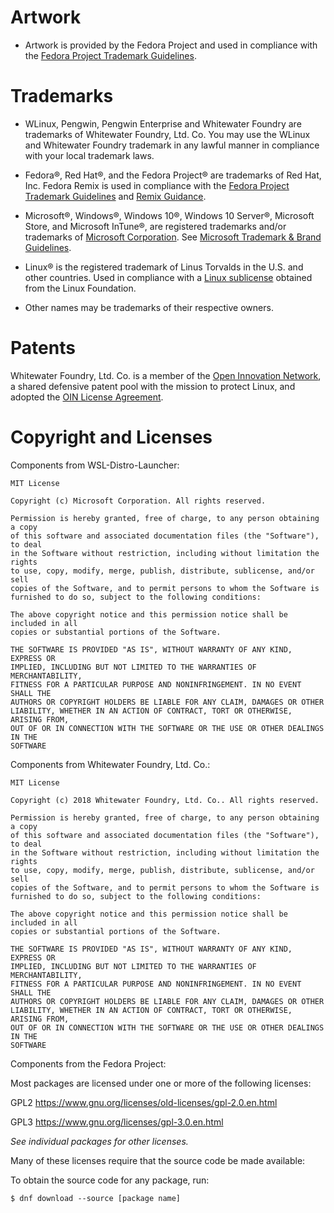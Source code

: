 ﻿# Artwork

- Artwork is provided by the Fedora Project and used in compliance with the [Fedora Project Trademark Guidelines](https://fedoraproject.org/wiki/Legal:Trademark_guidelines).

# Trademarks

- WLinux, Pengwin, Pengwin Enterprise and Whitewater Foundry are trademarks of Whitewater Foundry, Ltd. Co. You may use the WLinux and Whitewater Foundry trademark in any lawful manner in compliance with your local trademark laws.

- Fedora®, Red Hat®, and the Fedora Project® are trademarks of Red Hat, Inc. Fedora Remix is used in compliance with the [Fedora Project Trademark Guidelines](https://fedoraproject.org/wiki/Legal:Trademark_guidelines) and [Remix Guidance](https://fedoraproject.org/wiki/Legal:Trademark_guidelines#Secondary_Mark).

- Microsoft®, Windows®, Windows 10®, Windows 10 Server®, Microsoft Store, and Microsoft InTune®, are registered trademarks and/or trademarks of [Microsoft Corporation](https://www.microsoft.com/en-us/legal/intellectualproperty/trademarks/en-us.aspx). See [Microsoft Trademark & Brand Guidelines](https://www.microsoft.com/en-us/legal/intellectualproperty/trademarks/usage/general.aspx).

- Linux® is the registered trademark of Linus Torvalds in the U.S. and other countries. Used in compliance with a [Linux sublicense](https://www.linuxmark.org/programs/legal/trademark/sublicense-agreement) obtained from the Linux Foundation.

- Other names may be trademarks of their respective owners.

# Patents

Whitewater Foundry, Ltd. Co. is a member of the [Open Innovation Network](https://www.openinventionnetwork.com/about-us/), a shared defensive patent pool with the mission to protect Linux, and adopted the [OIN License Agreement](https://www.openinventionnetwork.com/joining-oin/oin-license-agreement/).

# Copyright and Licenses

Components from WSL-Distro-Launcher:

    MIT License

    Copyright (c) Microsoft Corporation. All rights reserved.

    Permission is hereby granted, free of charge, to any person obtaining a copy
    of this software and associated documentation files (the "Software"), to deal
    in the Software without restriction, including without limitation the rights
    to use, copy, modify, merge, publish, distribute, sublicense, and/or sell
    copies of the Software, and to permit persons to whom the Software is
    furnished to do so, subject to the following conditions:

    The above copyright notice and this permission notice shall be included in all
    copies or substantial portions of the Software.

    THE SOFTWARE IS PROVIDED "AS IS", WITHOUT WARRANTY OF ANY KIND, EXPRESS OR
    IMPLIED, INCLUDING BUT NOT LIMITED TO THE WARRANTIES OF MERCHANTABILITY,
    FITNESS FOR A PARTICULAR PURPOSE AND NONINFRINGEMENT. IN NO EVENT SHALL THE
    AUTHORS OR COPYRIGHT HOLDERS BE LIABLE FOR ANY CLAIM, DAMAGES OR OTHER
    LIABILITY, WHETHER IN AN ACTION OF CONTRACT, TORT OR OTHERWISE, ARISING FROM,
    OUT OF OR IN CONNECTION WITH THE SOFTWARE OR THE USE OR OTHER DEALINGS IN THE
    SOFTWARE

Components from Whitewater Foundry, Ltd. Co.:

    MIT License

    Copyright (c) 2018 Whitewater Foundry, Ltd. Co.. All rights reserved.

    Permission is hereby granted, free of charge, to any person obtaining a copy
    of this software and associated documentation files (the "Software"), to deal
    in the Software without restriction, including without limitation the rights
    to use, copy, modify, merge, publish, distribute, sublicense, and/or sell
    copies of the Software, and to permit persons to whom the Software is
    furnished to do so, subject to the following conditions:

    The above copyright notice and this permission notice shall be included in all
    copies or substantial portions of the Software.

    THE SOFTWARE IS PROVIDED "AS IS", WITHOUT WARRANTY OF ANY KIND, EXPRESS OR
    IMPLIED, INCLUDING BUT NOT LIMITED TO THE WARRANTIES OF MERCHANTABILITY,
    FITNESS FOR A PARTICULAR PURPOSE AND NONINFRINGEMENT. IN NO EVENT SHALL THE
    AUTHORS OR COPYRIGHT HOLDERS BE LIABLE FOR ANY CLAIM, DAMAGES OR OTHER
    LIABILITY, WHETHER IN AN ACTION OF CONTRACT, TORT OR OTHERWISE, ARISING FROM,
    OUT OF OR IN CONNECTION WITH THE SOFTWARE OR THE USE OR OTHER DEALINGS IN THE
    SOFTWARE
    
Components from the Fedora Project:

Most packages are licensed under one or more of the following licenses:

GPL2
https://www.gnu.org/licenses/old-licenses/gpl-2.0.en.html

GPL3
https://www.gnu.org/licenses/gpl-3.0.en.html

*See individual packages for other licenses.*

Many of these licenses require that the source code be made available:
    
To obtain the source code for any package, run:

```
$ dnf download --source [package name]
```
